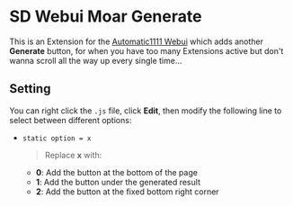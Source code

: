 ﻿# SD Webui Moar Generate
This is an Extension for the [Automatic1111 Webui](https://github.com/AUTOMATIC1111/stable-diffusion-webui) which adds another **Generate** button, 
for when you have too many Extensions active but don't wanna scroll all the way up every single time... 

## Setting
You can right click the `.js` file, click **Edit**, then modify the following line to select between different options:

- `static option = x`
  > Replace **x** with:

  - **0**: Add the button at the bottom of the page
  - **1**: Add the button under the generated result
  - **2**: Add the button at the fixed bottom right corner

